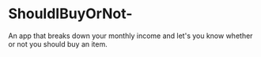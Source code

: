 # ShouldIBuyOrNot-
An app that breaks down your monthly income and let's you know whether or not you should buy an item.

